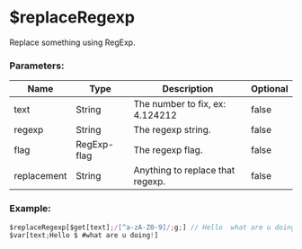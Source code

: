 # $replaceRegexp
Replace something using RegExp.

### Parameters:
| Name          | Type        | Description                         | Optional |
| ------------- | ----------- | ----------------------------------- | -------- |
| text          | String      | The number to fix, ex: 4.124212     | false    |
| regexp        | String      | The regexp string.                  | false    |
| flag          | RegExp-flag | The regexp flag.                    | false    |
| replacement   | String      | Anything to replace that regexp.    | false    |

### Example:
```js
$replaceRegexp[$get[text];/[^a-zA-Z0-9]/;g;] // Hello  what are u doing
$var[text;Hello $ #what are u doing!]
```
